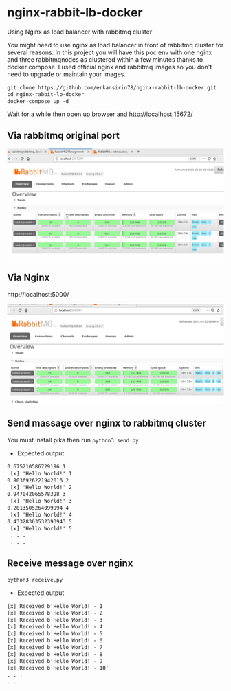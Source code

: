 # nginx-rabbit-lb-docker
Using Nginx as load balancer with rabbitmq cluster

You might need to use nginx as load balancer in front of rabbitmq cluster for several reasons. In this project you will have this poc env with one nginx and three rabbitmqnodes as clustered within a few minutes thanks to docker compose. I used official nginx and rabbitmq images so you don't need to upgrade or maintain your images.

```
git clone https://github.com/erkansirin78/nginx-rabbit-lb-docker.git
cd nginx-rabbit-lb-docker
docker-compose up -d
```

Wait for a while then open up browser and http://localhost:15672/

## Via rabbitmq original port
![Rabbitmq management we ui](rabbitmq_management_ui_localhost.jpg "Rabbitmq management we ui")

## Via Nginx

http://localhost:5000/

![Rabbitmq management we ui via nginx](rabbitmq_management_ui_via_nginx.jpg "Rabbitmq management we ui  via nginx")

## Send massage over nginx to rabbitmq cluster
You must install pika then run `python3 send.py`
- Expected output
```
0.675210586729196 1
 [x] 'Hello World!' 1
0.8036926221942016 2
 [x] 'Hello World!' 2
0.947042065578328 3
 [x] 'Hello World!' 3
0.2013505264099994 4
 [x] 'Hello World!' 4
0.43328363532393943 5
 [x] 'Hello World!' 5
 . . .
 . . .
```

## Receive message over nginx
`python3 receive.py`

- Expected output
```
[x] Received b'Hello World! - 1'
[x] Received b'Hello World! - 2'
[x] Received b'Hello World! - 3'
[x] Received b'Hello World! - 4'
[x] Received b'Hello World! - 5'
[x] Received b'Hello World! - 6'
[x] Received b'Hello World! - 7'
[x] Received b'Hello World! - 8'
[x] Received b'Hello World! - 9'
[x] Received b'Hello World! - 10'
. . .
. . .
```